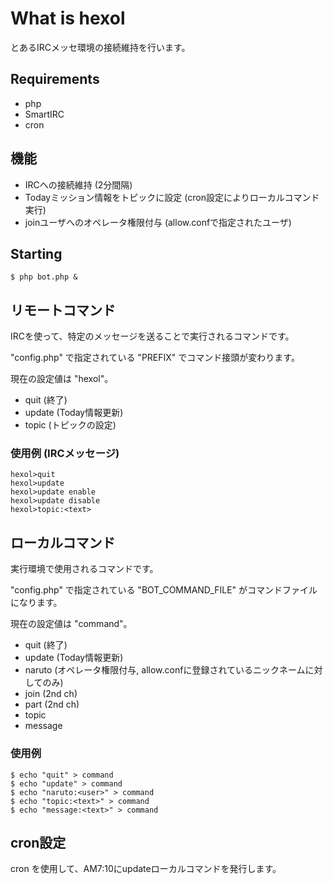 # What is hexol
とあるIRCメッセ環境の接続維持を行います。

## Requirements
- php
- SmartIRC
- cron

## 機能
- IRCへの接続維持 (2分間隔)
- Todayミッション情報をトピックに設定 (cron設定によりローカルコマンド実行)
- joinユーザへのオペレータ権限付与 (allow.confで指定されたユーザ)

## Starting
    $ php bot.php &


## リモートコマンド
IRCを使って、特定のメッセージを送ることで実行されるコマンドです。

"config.php" で指定されている "PREFIX" でコマンド接頭が変わります。

現在の設定値は "hexol"。

- quit (終了)
- update (Today情報更新)
- topic (トピックの設定)

### 使用例 (IRCメッセージ)
    hexol>quit
    hexol>update
    hexol>update enable
    hexol>update disable
    hexol>topic:<text>


## ローカルコマンド
実行環境で使用されるコマンドです。

"config.php" で指定されている "BOT_COMMAND_FILE" がコマンドファイルになります。

現在の設定値は "command"。

- quit (終了)
- update (Today情報更新)
- naruto (オペレータ権限付与, allow.confに登録されているニックネームに対してのみ)
- join (2nd ch)
- part (2nd ch)
- topic
- message

### 使用例
    $ echo "quit" > command
    $ echo "update" > command
    $ echo "naruto:<user>" > command
    $ echo "topic:<text>" > command
    $ echo "message:<text>" > command


## cron設定
cron を使用して、AM7:10にupdateローカルコマンドを発行します。

